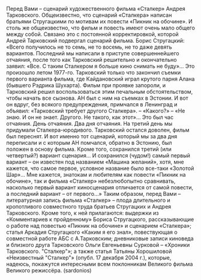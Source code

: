<!--2017-01-28 10:43:15-->
Перед Вами – сценарий художественного фильма «Сталкер» Андрея Тарковского. Общеизвестно, что сценарий «Сталкера» написан братьями Стругацкими по мотивам их повести «Пикник на обочине». И столь же общеизвестно, что фильм и повесть имеют очень мало общего между собой. Связано это с постоянной корректировкой, которой Андрей Тарковский подвергал сценарий фильма. Борис Стругацкий: «Всего получилось не то семь, не то восемь, не то даже девять вариантов. Последний мы написали в приступе совершеннейшего отчаяния, после того как Тарковский решительно и окончательно заявил: «Все. С таким Сталкером я больше кино снимать не буду»... Это произошло летом 1977-го. Тарковский только что закончил съемки первого варианта фильма, где Кайдановский играл крутого парня Алана (бывшего Рэдрика Шухарта). Фильм при проявке запороли, и Тарковский решил воспользоваться этим печальным обстоятельством, чтобы начать все сызнова. АН был с ним на съемках в Эстонии. И вот он вдруг, без всякого предупреждения, примчался в Ленинград и объявил: «Тарковский требует другого Сталкера». – «Какого?» – «Не знаю. И он не знает. Другого. Не такого, как этот»... Это был час отчаяния. День отчаяния. Два дня отчаяния. На третий день мы придумали Сталкера-юродивого. Тарковский остался доволен, фильм был переснят. И вот именно тот сценарий, который мы за два дня переписали и с которым АН помчался, обратно в Эстонию, был положен в основу фильма. Кроме того, сохранился третий (или четвертый?) вариант сценария... И сохранился (чудом!) самый первый вариант – он известен под названием «Машина желаний», хотя, мне кажется, что самое первое, условное название было все-таки «Золотой Шар»... Мне кажется, знатокам и любителям как повести «Пикник на обочине», так и фильма «Сталкер» небезлюбопытно сравнивать, насколько первый вариант киносценария отличается от самой повести, а последний вариант – от первого...» Таким образом, перед Вами – литературная запись фильма «Сталкер» – плода длительного и кропотливого совместного труда братьев Стругацких и Андрея Тарковского. Кроме того, к ней прилагаются: выдержки из «Комментариев к пройденному» Бориса Стругацкого, рассказывающие о работе над повестью «Пикник на обочине» и сценарием «Сталкера»; статья Аркадия Стругацкого «Каким я его знал», повествующая о совместной работе АБС с А.Тарковским; дневниковые записи киноведа и близкого друга Тарковского Ольги Евгеньевны Сурковой – «Хроники Тарковского. "Сталкер"»; а также статья Татьяны Хорошиловой «Неизвестный "Сталкер"» (опубл. 17 декабря 2004 г.), которые, надеюсь, покажутся интересными всем поклонникам Великого фильма Великого режиссёра. (sardonios)